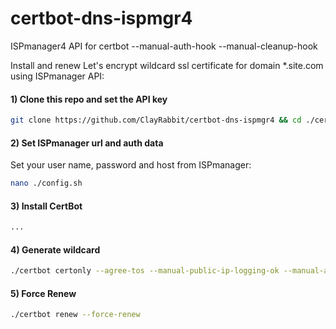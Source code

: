 # certbot-dns-ispmgr4
ISPmanager4 API for certbot --manual-auth-hook --manual-cleanup-hook

Install and renew Let's encrypt wildcard ssl certificate for domain *.site.com using ISPmanager API:

#### 1) Clone this repo and set the API key
```bash
git clone https://github.com/ClayRabbit/certbot-dns-ispmgr4 && cd ./certbot-dns-ispmgr4 && chmod +x *.sh
```

#### 2) Set ISPmanager url and auth data

Set your user name, password and host from ISPmanager:

```bash
nano ./config.sh
```

#### 3) Install CertBot
```bash
...
```

#### 4) Generate wildcard
```bash
./certbot certonly --agree-tos --manual-public-ip-logging-ok --manual-auth-hook ../certbot-dns-ispmgr4/authenticator.sh --manual-cleanup-hook ../certbot-dns-ispmgr/cleanup.sh --preferred-challenges dns-01 -d 'site.com,*.site.com'
```

#### 5) Force Renew
```bash
./certbot renew --force-renew
```
